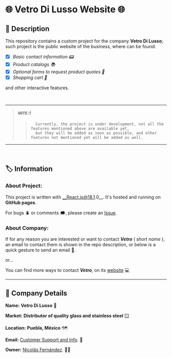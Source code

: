 # :globe_with_meridians: Vetro Di Lusso Website :globe_with_meridians:

## :scroll: Description 

This repository contains a custom project for the company __Vetro Di Lusso__; 
such project is the public website of the business, where can be found:

- [x] _Basic contact information :pager:_
- [x] _Product catalogs :books:_
- [x] _Optional forms to request product quotes :receipt:_
- [x] _Shopping cart :shopping_cart:_

and other interactive features.

<br/>

---
  >
  > __*`NOTE:`*__:exclamation:
  >> 
  >> ```
  >>   Currently, the project is under development, not all the features mentioned above are available yet, 
  >>   but they will be added as soon as possible, and other features not mentioned yet will be added as well.
  >> ```
  >
---

<br/>

## :label: Information

### About Project:
This project is written with __React.js@18.1.0__. It's hosted and running on __GitHub pages__.

For bugs :beetle: or comments :right_anger_bubble:, please create an [Issue](https://github.com/nyarlatotep/vetrodilusso_project/issues/).

### About Company:
If for any reason you are interested or want to contact ___Vetro___ ( _short name_ ), 
an email to contact them is shown in the repo description, or below is a quick gesture to send an email :link:.

or... 

You can find more ways to contact ___Vetro___, on its [website](https://vetro.cresalex.com/) :computer:

---

## :office: Company Details

__Name:__ __Vetro Di Lusso__ :speech_balloon:

__Market:__ __Distributor of quality glass and stainless steel__ :window:

__Location:__ __Puebla, México__ :world_map:

__Email:__ [Customer Support and Info](mailto:vetrodilusso@hotmail.com). :incoming_envelope: 

__Owner:__ [Nicolás Fernández](mailto:nikolin_@hotmail.com). :man_in_tuxedo: